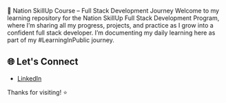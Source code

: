 🧠 Nation SkillUp Course – Full Stack Development Journey
Welcome to my learning repository for the Nation SkillUp Full Stack Development Program, where I’m sharing all my progress, projects, and practice as I grow into a confident full stack developer.
I’m documenting my daily learning here as part of my #LearningInPublic journey.

## 🌐 Let's Connect

- [LinkedIn](www.linkedin.com/in/jyoti-dercima)

Thanks for visiting! ⭐
